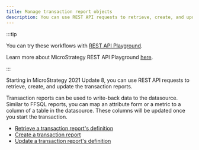 ```yaml
---
title: Manage transaction report objects
description: You can use REST API requests to retrieve, create, and update the transaction report objects.
---
```


<Available since="2021 Update 8" />

:::tip

You can try these workflows with [REST API Playground](https://www.postman.com/microstrategysdk/workspace/microstrategy-rest-api/folder/16131298-f0b4a18d-227b-4f84-b000-92d56e8fcf9b?ctx=documentation).

Learn more about MicroStrategy REST API Playground [here](/docs/getting-started/playground.md).

:::

Starting in MicroStrategy 2021 Update 8, you can use REST API requests to retrieve, create, and update the transaction reports.

Transaction reports can be used to write-back data to the datasource. Similar to FFSQL reports, you can map an attribute form or a metric to a column of a table in the datasource. These columns will be updated once you start the transaction.

- [Retrieve a transaction report's definition](retrieve-transaction-report-definition.md)
- [Create a transaction report](create-a-transaction-report.md)
- [Update a transaction report's definition](update-transaction-report-definition.md)
